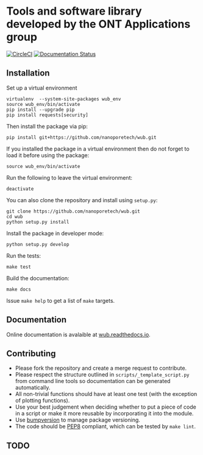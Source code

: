 Tools and software library developed by the ONT Applications group
==================================================================

[![CircleCI](https://circleci.com/gh/nanoporetech/wub.svg?style=svg)](https://circleci.com/gh/nanoporetech/wub) [![Documentation Status](https://readthedocs.org/projects/wub/badge/?version=latest)](http://wub.readthedocs.io/en/latest/?badge=latest)

Installation
------------

Set up a virtual environment 

```
virtualenv  --system-site-packages wub_env
source wub_env/bin/activate
pip install --upgrade pip
pip install requests[security]
```

Then install the package via pip:

```
pip install git+https://github.com/nanoporetech/wub.git
```

If you installed the package in a virtual environment then do not forget to
load it before using the package:

```
source wub_env/bin/activate
```

Run the following to leave the virtual environment:

```
deactivate
```

You can also clone the repository and install using `setup.py`:

```
git clone https://github.com/nanoporetech/wub.git
cd wub
python setup.py install
```

Install the package in developer mode:

```
python setup.py develop
```

Run the tests:

```
make test
```

Build the documentation:

```
make docs
```

Issue `make help` to get a list of `make` targets.

Documentation
-------------

Online documentation is avalaible at [wub.readthedocs.io](http://wub.readthedocs.io/en/latest/).

Contributing
------------

- Please fork the repository and create a merge request to contribute.
- Please respect the structure outlined in `scripts/_template_script.py` from command line tools so documentation can be generated automatically.
- All non-trivial functions should have at least one test (with the exception of plotting functions).
- Use your best judgement when deciding whether to put a piece of code in a script or make it more reusable by incorporating it into the module.
- Use [bumpversion](http://bit.ly/2cSUryt) to manage package versioning.
- The code should be [PEP8](https://www.python.org/dev/peps/pep-0008) compliant, which can be tested by `make lint`.

TODO
----

